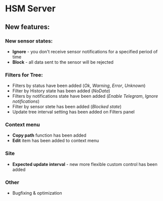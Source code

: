 # HSM Server

## New features:

### New sensor states:

* **Ignore** - you don't receive sensor notifications for a specified period of time
* **Block** - all data sent to the sensor will be rejected

### Filters for Tree:

* Filters by status have been added (*Ok*, *Warning*, *Error*, *Unknown*)
* Filter by History state has been added (*NoData*)
* Filters by notifications state have been added (*Enable Telegram*, *Ignore notifications*)
* Filter by sensor stete has been added (*Blocked state*)
* Update tree interval setting has been added on Filters panel

### Context menu

* **Copy path** function has been added
* **Edit** item has been added to context menu

### Site

* **Expected update interval** - new more flexible custom control has been added

### Other

* Bugfixing & optimization